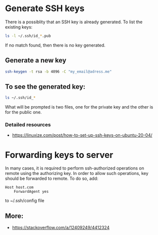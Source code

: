 # Generate SSH keys

There is a possiblity that an SSH key is already generated. To list the existing keys:

```bash
ls -l ~/.ssh/id_*.pub
```
If no match found, then there is no key generated.

## Generate a new key
```bash
ssh-keygen -t rsa -b 4096 -C "my_email@adress.me"
```

## To see the generated key:

```bash
ls ~/.ssh/id_*
```
What will be prompted is two files, one for the private key and the other is for the public one.

### Detailed resources
- https://linuxize.com/post/how-to-set-up-ssh-keys-on-ubuntu-20-04/


# Forwarding keys to server

In many cases, it is required to perform ssh-authorized operations on remote using the authorizing key. In order to allow such operations, key should be forwarded to remote. To do so, add:
```
Host host.com
    ForwardAgent yes
```
to ~/.ssh/config file

## More:
- https://stackoverflow.com/a/12409249/4412324
